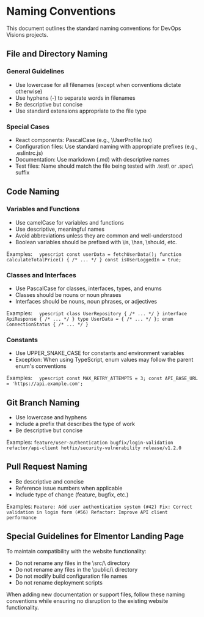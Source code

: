 # Naming Conventions

This document outlines the standard naming conventions for DevOps Visions projects.

## File and Directory Naming

### General Guidelines

- Use lowercase for all filenames (except when conventions dictate otherwise)
- Use hyphens (\-\) to separate words in filenames
- Be descriptive but concise
- Use standard extensions appropriate to the file type

### Special Cases

- React components: PascalCase (e.g., \UserProfile.tsx\)
- Configuration files: Use standard naming with appropriate prefixes (e.g., \.eslintrc.js\)
- Documentation: Use markdown (\.md\) with descriptive names
- Test files: Name should match the file being tested with \.test\ or \.spec\ suffix

## Code Naming

### Variables and Functions

- Use camelCase for variables and functions
- Use descriptive, meaningful names
- Avoid abbreviations unless they are common and well-understood
- Boolean variables should be prefixed with \is\, \has\, \should\, etc.

Examples:
`	ypescript
const userData = fetchUserData();
function calculateTotalPrice() { /* ... */ }
const isUserLoggedIn = true;
`

### Classes and Interfaces

- Use PascalCase for classes, interfaces, types, and enums
- Classes should be nouns or noun phrases
- Interfaces should be nouns, noun phrases, or adjectives

Examples:
`	ypescript
class UserRepository { /* ... */ }
interface ApiResponse { /* ... */ }
type UserData = { /* ... */ };
enum ConnectionStatus { /* ... */ }
`

### Constants

- Use UPPER_SNAKE_CASE for constants and environment variables
- Exception: When using TypeScript, enum values may follow the parent enum's conventions

Examples:
`	ypescript
const MAX_RETRY_ATTEMPTS = 3;
const API_BASE_URL = 'https://api.example.com';
`

## Git Branch Naming

- Use lowercase and hyphens
- Include a prefix that describes the type of work
- Be descriptive but concise

Examples:
`
feature/user-authentication
bugfix/login-validation
refactor/api-client
hotfix/security-vulnerability
release/v1.2.0
`

## Pull Request Naming

- Be descriptive and concise
- Reference issue numbers when applicable
- Include type of change (feature, bugfix, etc.)

Examples:
`
Feature: Add user authentication system (#42)
Fix: Correct validation in login form (#56)
Refactor: Improve API client performance
`

## Special Guidelines for Elmentor Landing Page

To maintain compatibility with the website functionality:

- Do not rename any files in the \src/\ directory
- Do not rename any files in the \public/\ directory
- Do not modify build configuration file names
- Do not rename deployment scripts

When adding new documentation or support files, follow these naming conventions while ensuring no disruption to the existing website functionality.
